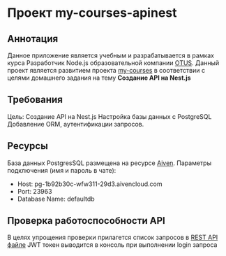 # Проект my-courses-apinest
## Аннотация
Данное приложение является учебным и разрабатывается в рамках курса Разработчик Node.js образовательной компании [OTUS](https://otus.ru/).
Данный проект  является развитием проекта [my-courses](https://github.com/Kiselb/my-courses) в соответствии с целями домашнего задания
на тему **Создание API на Nest.js**
## Требования
Цель: Создание API на Nest.js
Настройка базы данных с PostgreSQL
Добавление ORM, аутентификации запросов.
## Ресурсы
База данных PostgresSQL размещена на ресурсе [Aiven](https://aiven.io/).
Параметры подключения (имя и пароль в чате):
* Host: pg-1b92b30c-wfw311-29d3.aivencloud.com
* Port: 23963
* Database Name: defaultdb
## Проверка работоспособности API
В целях упрощения проверки прилагется список запросов в [REST API файле](https://github.com/Kiselb/MY-COURSES-APINEST/blob/master/test.http)
JWT токен выводится в консоль при выполнении login запроса
